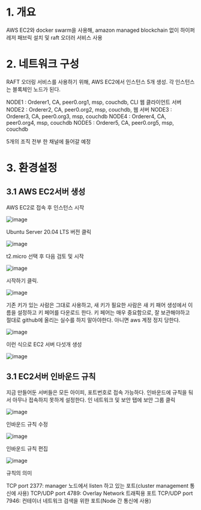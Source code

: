 # 1. 개요
AWS EC2와 docker swarm을 사용해, amazon managed blockchain 없이 하이퍼레저 패브릭 설치 및 raft 오더러 서비스 사용

# 2. 네트워크 구성

RAFT 오더링 서비스를 사용하기 위해, AWS EC2에서 인스턴스 5개 생성.
각 인스턴스는 블록체인 노드가 된다. 

NODE1 : Orderer1, CA, peer0.org1, msp, couchdb, CLI 웹 클라이언트 서버 
NODE2 : Orderer2, CA, peer0.org2, msp, couchdb, 웹 서버 
NODE3 : Orderer3, CA, peer0.org3, msp, couchdb
NODE4 : Orderer4, CA, peer0.org4, msp, couchdb
NODE5 : Orderer5, CA, peer0.org5, msp, couchdb

5개의 조직 전부 한 채널에 들어갈 예정



# 3. 환경설정

## 3.1 AWS EC2서버 생성

AWS EC2로 접속 후 인스턴스 시작

![image](https://user-images.githubusercontent.com/68358404/127076627-1cccaeb3-f67f-450c-b281-daecc84bc868.png)

Ubuntu Server 20.04 LTS 버전 클릭

![image](https://user-images.githubusercontent.com/68358404/127076676-d00b870a-2f9e-4459-889a-b08a69e7ea79.png)

t2.micro 선택 후 다음 검토 및 시작

![image](https://user-images.githubusercontent.com/68358404/127077173-1bec513e-0ffa-4cb4-8f55-afb8ed175574.png)

시작하기 클릭.

![image](https://user-images.githubusercontent.com/68358404/127077280-14295dfd-166d-4a89-8d1c-74a9cd8c97d5.png)

기존 키가 있는 사람은 그대로 사용하고, 새 키가 필요한 사람은 새 키 패어 생성에서 이름을 설정하고 키 페어를 다운로드 한다.
키 페어는 매우 중요함으로, 잘 보관해야하고 절대로 github에 올리는 실수를 하지 말아야한다. 아니면 aws 계정 정지 당한다.

![image](https://user-images.githubusercontent.com/68358404/127077390-fa2d6a1a-5756-4e11-84a0-794e3168ba28.png)

이런 식으로 EC2 서버 다섯개 생성

![image](https://user-images.githubusercontent.com/68358404/127077804-0e9f77c4-5d8e-44d1-b982-7fbbb79c64d3.png)

## 3.1 EC2서버 인바운드 규칙

지금 만들어둔 서버들은 모든 아이피, 포트번호로 접속 가능하다. 인바운드에 규칙을 둬서 아무나 접속하지 못하게 설정한다.
인
네트워크 및 보안 탭에 보안 그룹 클릭

![image](https://user-images.githubusercontent.com/68358404/127078426-f66f9d2c-2f89-492d-ae1f-dd481bf5d319.png)

인바운드 규칙 수정

![image](https://user-images.githubusercontent.com/68358404/127078462-9fed3436-20f7-4afe-864c-9f4068c6c50b.png)

인바운드 규칙 편집

![image](https://user-images.githubusercontent.com/68358404/127078773-0e185b2b-5304-4a35-b61d-0db4949b9f70.png)

규칙의 의미

TCP port 2377: manager 노드에서 listen 하고 있는 포트(cluster management 통신에 사용)
TCP/UDP port 4789: Overlay Network 트래픽용 포트
TCP/UDP port 7946: 컨테이너 네트워크 검색을 위한 포트(Node 간 통신에 사용)


